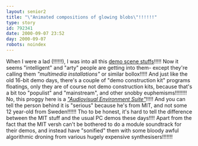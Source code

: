 ```yaml
---
layout: senior2
title: "\"Animated compositions of glowing blobs\"!!!!!!"
type: story
id: 792341
date: 2000-09-07 23:52
day: 2000-09-07
robots: noindex
---
```

When I were a lad (!!!!!!), I was into all this <a href="http://www.scene.org">demo scene stuffs</a>!!!!! Now it seems "intelligent" and "arty" people are getting into them- except they're calling them <i>"multimedia installations"</i> or similar bollox!!!!! And just like the old 16-bit demo days, there's a couple of "demo construction kit" programs floatings, only they are of course not demo construction kits, because that's a bit too "populist" and "mainstream", and other snobby euphemisms!!!!!!!! No, this proggy here is a <a href="http://acg.media.mit.edu/people/golan/aves/index.html"><i>"Audiovisual Environment Suite"</i></a>!!!!! And you can tell the person behind it is "serious" because he's from MIT, and not some 12 year-old from Sweden!!!!!! Tho to be honest, it's hard to tell the difference between the MIT stuff and the usual PC demos these days!!!! Apart  from the fact that the MIT versh can't be bothered to do a module soundtrack for their demos, and instead have "sonified" them with some bloody awful algorithmic droning from various hugely expensive synthesisers!!!!!!!
